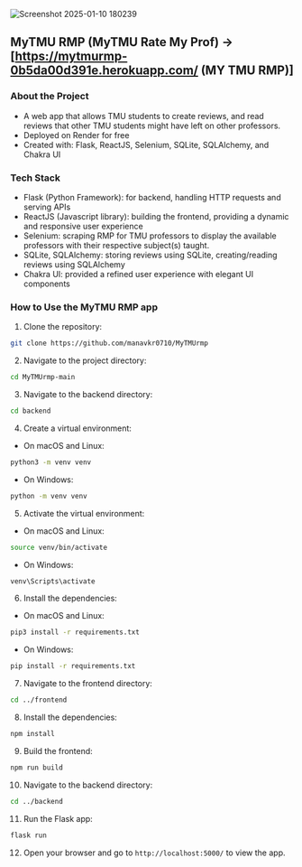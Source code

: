 ![Screenshot 2025-01-10 180239](https://github.com/user-attachments/assets/09170c35-c1a2-4cc3-a739-905593c651cb)


## MyTMU RMP (MyTMU Rate My Prof) -> [https://mytmurmp-0b5da00d391e.herokuapp.com/ (MY TMU RMP)]
### About the Project
- A web app that allows TMU students to create reviews, and read reviews that other TMU students might have left on other professors.
- Deployed on Render for free
- Created with: Flask, ReactJS, Selenium, SQLite, SQLAlchemy, and Chakra UI

  
### Tech Stack
- Flask (Python Framework): for backend, handling HTTP requests and serving APIs
- ReactJS (Javascript library): building the frontend, providing a dynamic and responsive user experience
- Selenium: scraping RMP for TMU professors to display the available professors with their respective subject(s) taught.
- SQLite, SQLAlchemy: storing reviews using SQLite, creating/reading reviews using SQLAlchemy
- Chakra UI: provided a refined user experience with elegant UI components

### How to Use the MyTMU RMP app
1. Clone the repository:

```bash
git clone https://github.com/manavkr0710/MyTMUrmp
```

2. Navigate to the project directory:

```bash
cd MyTMUrmp-main
```

3. Navigate to the backend directory:

```bash
cd backend
```

4. Create a virtual environment:

-   On macOS and Linux:

```bash
python3 -m venv venv
```

-   On Windows:

```bash
python -m venv venv
```

5. Activate the virtual environment:

-   On macOS and Linux:

```bash
source venv/bin/activate
```

-   On Windows:

```bash
venv\Scripts\activate
```

6. Install the dependencies:

-   On macOS and Linux:

```bash
pip3 install -r requirements.txt
```

-   On Windows:

```bash
pip install -r requirements.txt
```

7. Navigate to the frontend directory:

```bash
cd ../frontend
```

8. Install the dependencies:

```bash
npm install
```

9. Build the frontend:

```bash
npm run build
```

10. Navigate to the backend directory:

```bash
cd ../backend
```

11. Run the Flask app:

```bash
flask run
```

12. Open your browser and go to `http://localhost:5000/` to view the app.





